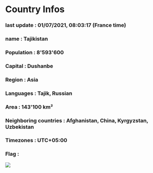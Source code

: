 # Country  Infos
### last update : 01/07/2021, 08:03:17 (France time)

### name : Tajikistan
### Population : 8'593'600
### Capital : Dushanbe
### Region : Asia
### Languages : Tajik, Russian
### Area : 143'100 km²
### Neighboring countries : Afghanistan, China, Kyrgyzstan, Uzbekistan
### Timezones : UTC+05:00

### Flag :
![](https://restcountries.eu/data/tjk.svg)